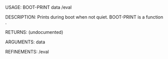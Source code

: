 USAGE:
     BOOT-PRINT data /eval

DESCRIPTION:
     Prints during boot when not quiet.
     BOOT-PRINT is a function .

RETURNS:
    (undocumented)

ARGUMENTS:
    data

REFINEMENTS:
    /eval

